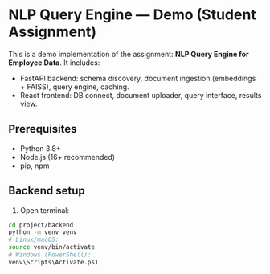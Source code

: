 # NLP Query Engine — Demo (Student Assignment)

This is a demo implementation of the assignment: **NLP Query Engine for Employee Data**.
It includes:
- FastAPI backend: schema discovery, document ingestion (embeddings + FAISS), query engine, caching.
- React frontend: DB connect, document uploader, query interface, results view.

## Prerequisites
- Python 3.8+
- Node.js (16+ recommended)
- pip, npm

## Backend setup
1. Open terminal:
```bash
cd project/backend
python -m venv venv
# Linux/macOS:
source venv/bin/activate
# Windows (PowerShell):
venv\Scripts\Activate.ps1
